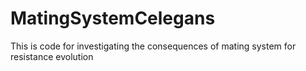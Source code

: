 # MatingSystemCelegans
This is code for investigating the consequences of mating system for resistance evolution
